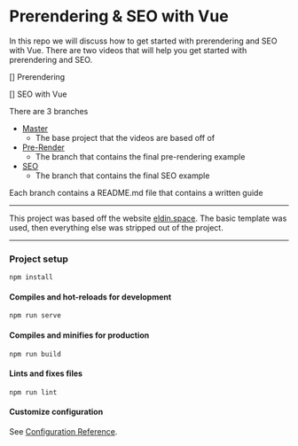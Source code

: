 # Prerendering & SEO with Vue

In this repo we will discuss how to get started with prerendering and SEO with Vue. There are two videos that will help you get started with prerendering and SEO.

[] Prerendering

[] SEO with Vue

There are 3 branches
- [Master](https://github.com/pilotkid/Prerendering-SEO-with-Vue)
  - The base project that the videos are based off of
- [Pre-Render](https://github.com/pilotkid/Prerendering-SEO-with-Vue/tree/Pre-render)
  - The branch that contains the final pre-rendering example
- [SEO](https://github.com/pilotkid/Prerendering-SEO-with-Vue/tree/SEO)
    - The branch that contains the final SEO example

Each branch contains a README.md file that contains a written guide


---

This project was based off the website [eldin.space](https://eldin.space). The basic template was used, then everything else was stripped out of the project.

---

### Project setup
```
npm install
```

#### Compiles and hot-reloads for development
```
npm run serve
```

#### Compiles and minifies for production
```
npm run build
```

#### Lints and fixes files
```
npm run lint
```

#### Customize configuration
See [Configuration Reference](https://cli.vuejs.org/config/).
